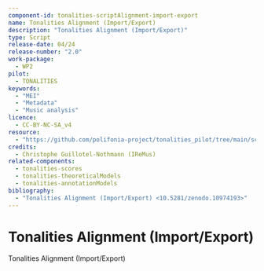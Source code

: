 ```yaml
---
component-id: tonalities-scriptAlignment-import-export
name: Tonalities Alignment (Import/Export)
description: "Tonalities Alignment (Import/Export)"
type: Script
release-date: 04/24
release-number: "2.0"
work-package:
  - WP2
pilot:
  - TONALITIES
keywords:
  - "MEI"
  - "Metadata"
  - "Music analysis"
licence:
  - CC-BY-NC-SA_v4
resource:
  - "https://github.com/polifonia-project/tonalities_pilot/tree/main/scripts/alignment-import-export"
credits:
  - Christophe Guillotel-Nothmann (IReMus)
related-components:
  - tonalities-scores
  - tonalities-theoreticalModels
  - tonalities-annotationModels
bibliography:
  - "Tonalities Alignment (Import/Export) <10.5281/zenodo.10974193>"
---
```


# Tonalities Alignment (Import/Export)

Tonalities Alignment (Import/Export)
